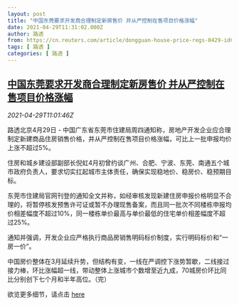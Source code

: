 ```yaml
---
layout: post
title: "中国东莞要求开发商合理制定新房售价 并从严控制在售项目价格涨幅"
date: 2021-04-29T11:31:02.000Z
author: 路透
from: https://cn.reuters.com/article/dongguan-house-price-regs-0429-idCNKBS2CG17T
tags: [ 路透 ]
categories: [ 路透 ]
---
```

<!--1619695862000-->
[中国东莞要求开发商合理制定新房售价 并从严控制在售项目价格涨幅](https://cn.reuters.com/article/dongguan-house-price-regs-0429-idCNKBS2CG17T)
------

<div>
<div><i>2021-04-29T11:01:46Z</i></div><p>路透北京4月29日 - 中国广东省东莞市住建局周四通知称，房地产开发企业应合理制定新建商品住房销售价格，并从严控制在售项目价格涨幅，可比上一批申报均价上涨不超过5%。</p><p>住房和城乡建设部副部长倪虹4月初曾约谈广州、合肥、宁波、东莞、南通五个城市政府负责人，要求切实扛起城市主体责任，确保实现稳地价、稳房价、稳预期目标。</p><p>东莞市住建局官网刊登的通知全文并称，如经审核发现新建住房申报价格明显不合理的，将暂停核发预售许可证或暂不办理现售备案，而且同一批次不同楼栋申报均价相差幅度不超过10%，同一楼栋单价最高与单价最低的住宅单价相差幅度不超过25%。</p><p>通知并强调，开发企业应严格执行商品房销售明码标价制度，实行明码标价和“一房一价”。</p><p>中国房价整体在3月延续升势，但结构有变，一线在严调控下涨势暂歇，二线接过接力棒，环比涨幅超一线，带动整体上涨城市个数增至近九成，70城房价环比同比分别创下七个月和半年高位。（完）</p><p>欲览更多细节，请点击 <a href="http://zjj.dg.gov.cn/gkmlpt/content/3/3511/post_3511315.html#796">here</a></p>
</div>
